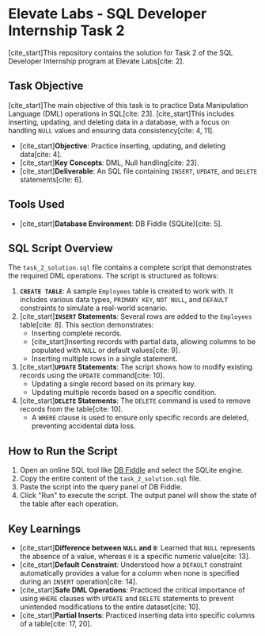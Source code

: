 # Elevate Labs - SQL Developer Internship Task 2

[cite_start]This repository contains the solution for Task 2 of the SQL Developer Internship program at Elevate Labs[cite: 2].

## Task Objective

[cite_start]The main objective of this task is to practice Data Manipulation Language (DML) operations in SQL[cite: 23]. [cite_start]This includes inserting, updating, and deleting data in a database, with a focus on handling `NULL` values and ensuring data consistency[cite: 4, 11].

* [cite_start]**Objective**: Practice inserting, updating, and deleting data[cite: 4].
* [cite_start]**Key Concepts**: DML, Null handling[cite: 23].
* [cite_start]**Deliverable**: An SQL file containing `INSERT`, `UPDATE`, and `DELETE` statements[cite: 6].

## Tools Used

* [cite_start]**Database Environment**: DB Fiddle (SQLite)[cite: 5].

## SQL Script Overview

The `task_2_solution.sql` file contains a complete script that demonstrates the required DML operations. The script is structured as follows:

1.  **`CREATE TABLE`**: A sample `Employees` table is created to work with. It includes various data types, `PRIMARY KEY`, `NOT NULL`, and `DEFAULT` constraints to simulate a real-world scenario.
2.  [cite_start]**`INSERT` Statements**: Several rows are added to the `Employees` table[cite: 8]. This section demonstrates:
    * Inserting complete records.
    * [cite_start]Inserting records with partial data, allowing columns to be populated with `NULL` or default values[cite: 9].
    * Inserting multiple rows in a single statement.
3.  [cite_start]**`UPDATE` Statements**: The script shows how to modify existing records using the `UPDATE` command[cite: 10].
    * Updating a single record based on its primary key.
    * Updating multiple records based on a specific condition.
4.  [cite_start]**`DELETE` Statements**: The `DELETE` command is used to remove records from the table[cite: 10].
    * A `WHERE` clause is used to ensure only specific records are deleted, preventing accidental data loss.

## How to Run the Script

1.  Open an online SQL tool like [DB Fiddle](https://www.db-fiddle.com/) and select the SQLite engine.
2.  Copy the entire content of the `task_2_solution.sql` file.
3.  Paste the script into the query panel of DB Fiddle.
4.  Click "Run" to execute the script. The output panel will show the state of the table after each operation.

## Key Learnings

* [cite_start]**Difference between `NULL` and `0`**: Learned that `NULL` represents the absence of a value, whereas `0` is a specific numeric value[cite: 13].
* [cite_start]**Default Constraint**: Understood how a `DEFAULT` constraint automatically provides a value for a column when none is specified during an `INSERT` operation[cite: 14].
* [cite_start]**Safe DML Operations**: Practiced the critical importance of using `WHERE` clauses with `UPDATE` and `DELETE` statements to prevent unintended modifications to the entire dataset[cite: 10].
* [cite_start]**Partial Inserts**: Practiced inserting data into specific columns of a table[cite: 17, 20].